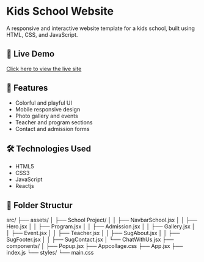# Kids School Website

A responsive and interactive website template for a kids school, built using HTML, CSS, and JavaScript.

## 🔗 Live Demo
[Click here to view the live site](#)

## 🚀 Features
- Colorful and playful UI
- Mobile responsive design
- Photo gallery and events
- Teacher and program sections
- Contact and admission forms

## 🛠️ Technologies Used
- HTML5
- CSS3
- JavaScript
- Reactjs

## 📁 Folder Structur

src/
  ├── assets/
  │   ├── School Project/
  │   │   ├── NavbarSchool.jsx
  │   │   ├── Hero.jsx
  │   │   ├── Program.jsx
  │   │   ├── Admission.jsx
  │   │   ├── Gallery.jsx
  │   │   ├── Event.jsx
  │   │   ├── Teacher.jsx
  │   │   ├── SugAbout.jsx
  │   │   ├── SugFooter.jsx
  │   │   ├── SugContact.jsx
  │   └── ChatWithUs.jsx
  ├── components/
  │   ├── Popup.jsx
  ├── Appcollage.css
  ├── App.jsx
  ├── index.js
  └── styles/
      └── main.css


